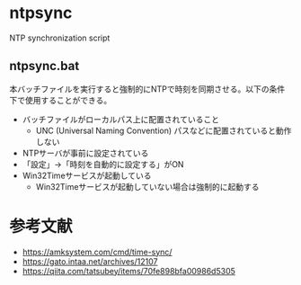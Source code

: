 # ntpsync
NTP synchronization script

## ntpsync.bat
本バッチファイルを実行すると強制的にNTPで時刻を同期させる。以下の条件下で使用することができる。

- バッチファイルがローカルパス上に配置されていること
  - UNC (Universal Naming Convention) パスなどに配置されていると動作しない
- NTPサーバが事前に設定されている
- 「設定」→「時刻を自動的に設定する」がON
- Win32Timeサービスが起動している
  - Win32Timeサービスが起動していない場合は強制的に起動する


# 参考文献
- https://amksystem.com/cmd/time-sync/
- https://gato.intaa.net/archives/12107
- https://qiita.com/tatsubey/items/70fe898bfa00986d5305
